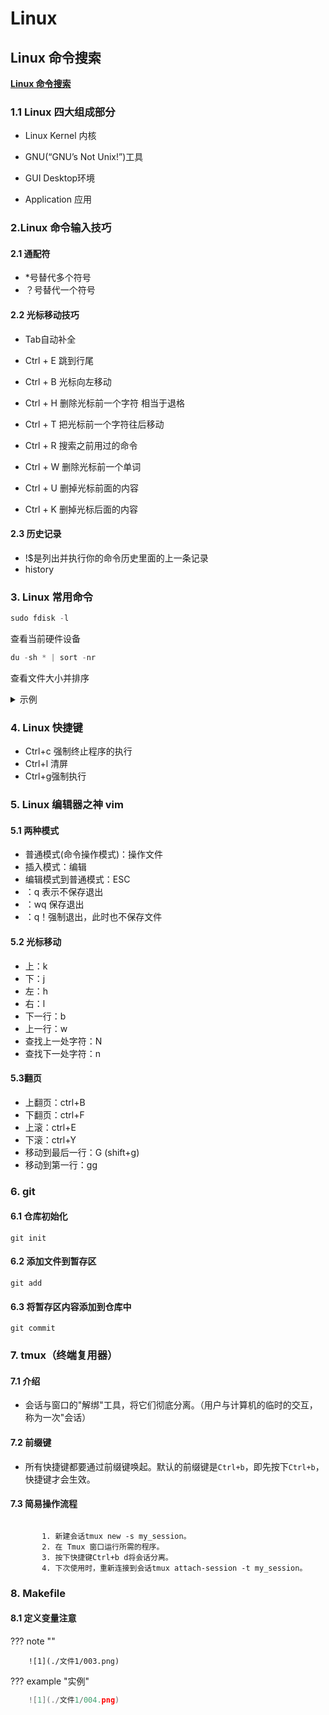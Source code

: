 # Linux

## Linux 命令搜索

**[Linux 命令搜索](https://wangchujiang.com/linux-command/ "Linux命令大全")**

### 1.1 Linux 四大组成部分

- Linux Kernel 内核

- GNU(“GNU’s Not Unix!”)工具

- GUI Desktop环境

- Application 应用

  

### 2.Linux 命令输入技巧

#### 2.1 通配符

- *号替代多个符号
- ？号替代一个符号

#### 2.2 光标移动技巧

- Tab自动补全

- Ctrl + E 跳到行尾

- Ctrl + B 光标向左移动

- Ctrl + H 删除光标前一个字符 相当于退格

- Ctrl + T 把光标前一个字符往后移动

- Ctrl + R 搜索之前用过的命令

- Ctrl + W 删除光标前一个单词

- Ctrl + U 删掉光标前面的内容

- Ctrl + K 删掉光标后面的内容

  

#### 2.3 历史记录

- !$是列出并执行你的命令历史里面的上一条记录
- history

### 3. Linux 常用命令

```c
sudo fdisk -l 
```

查看当前硬件设备



```c
du -sh * | sort -nr
```

查看文件大小并排序

<details><summary>示例</summary>
<p>
<img src="./111.png"/>     
</p></details>










### 4. Linux 快捷键

- Ctrl+c 强制终止程序的执行
- Ctrl+l 清屏
- Ctrl+g强制执行



### 5. Linux 编辑器之神 vim

#### 5.1 两种模式

- 普通模式(命令操作模式)：操作文件
- 插入模式：编辑
- 编辑模式到普通模式：ESC
- ：q 表示不保存退出
- ：wq 保存退出
- ：q！强制退出，此时也不保存文件

#### 5.2 光标移动

- 上：k
- 下：j
- 左：h
- 右：l
- 下一行：b
- 上一行：w
- 查找上一处字符：N
- 查找下一处字符：n

#### 5.3翻页

- 上翻页：ctrl+B
- 下翻页：ctrl+F
- 上滚：ctrl+E
- 下滚：ctrl+Y
- 移动到最后一行：G (shift+g)
- 移动到第一行：gg

### 6. git

#### 6.1 仓库初始化

```
git init
```

#### 6.2 添加文件到暂存区

```
git add
```

#### 6.3 将暂存区内容添加到仓库中

```
git commit
```

### 7. tmux（终端复用器）

#### 7.1 介绍

- 会话与窗口的"解绑"工具，将它们彻底分离。（用户与计算机的临时的交互，称为一次"会话）

#### 7.2 前缀键

- 所有快捷键都要通过前缀键唤起。默认的前缀键是`Ctrl+b`，即先按下`Ctrl+b`，快捷键才会生效。

#### 7.3 简易操作流程

```

       1. 新建会话tmux new -s my_session。
       2. 在 Tmux 窗口运行所需的程序。
       3. 按下快捷键Ctrl+b d将会话分离。
       4. 下次使用时，重新连接到会话tmux attach-session -t my_session。

```

### 8. Makefile

#### 8.1 定义变量注意

??? note ""

```
    ![1](./文件1/003.png)
```

??? example "实例"

```.c
    ![1](./文件1/004.png)
```

